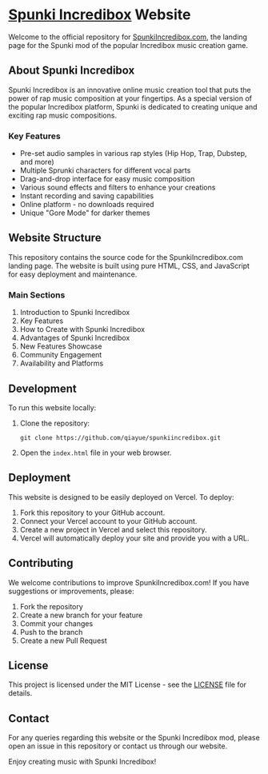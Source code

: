 # [Spunki Incredibox](https://spunkiincredibox.com/) Website

Welcome to the official repository for [SpunkiIncredibox.com](https://spunkiincredibox.com/), the landing page for the Spunki mod of the popular Incredibox music creation game.

## About Spunki Incredibox

Spunki Incredibox is an innovative online music creation tool that puts the power of rap music composition at your fingertips. As a special version of the popular Incredibox platform, Spunki is dedicated to creating unique and exciting rap music compositions.

### Key Features

- Pre-set audio samples in various rap styles (Hip Hop, Trap, Dubstep, and more)
- Multiple Sprunki characters for different vocal parts
- Drag-and-drop interface for easy music composition
- Various sound effects and filters to enhance your creations
- Instant recording and saving capabilities
- Online platform - no downloads required
- Unique "Gore Mode" for darker themes

## Website Structure

This repository contains the source code for the SpunkiIncredibox.com landing page. The website is built using pure HTML, CSS, and JavaScript for easy deployment and maintenance.

### Main Sections

1. Introduction to Spunki Incredibox
2. Key Features
3. How to Create with Spunki Incredibox
4. Advantages of Spunki Incredibox
5. New Features Showcase
6. Community Engagement
7. Availability and Platforms

## Development

To run this website locally:

1. Clone the repository:
   ```
   git clone https://github.com/qiayue/spunkiincredibox.git
   ```
2. Open the `index.html` file in your web browser.

## Deployment

This website is designed to be easily deployed on Vercel. To deploy:

1. Fork this repository to your GitHub account.
2. Connect your Vercel account to your GitHub account.
3. Create a new project in Vercel and select this repository.
4. Vercel will automatically deploy your site and provide you with a URL.

## Contributing

We welcome contributions to improve SpunkiIncredibox.com! If you have suggestions or improvements, please:

1. Fork the repository
2. Create a new branch for your feature
3. Commit your changes
4. Push to the branch
5. Create a new Pull Request

## License

This project is licensed under the MIT License - see the [LICENSE](LICENSE) file for details.

## Contact

For any queries regarding this website or the Spunki Incredibox mod, please open an issue in this repository or contact us through our website.

Enjoy creating music with Spunki Incredibox!